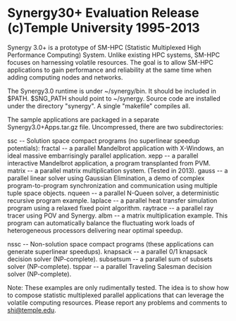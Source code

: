 Synergy30+ Evaluation Release  (c)Temple University 1995-2013
=============================================================

Synergy 3.0+ is a prototype of SM-HPC (Statistic Multiplexed High Performance Computing) System. Unlike existing HPC systems, SM-HPC focuses on harnessing volatile resources. The goal is to allow SM-HPC applications to gain performance and reliability at the same time when adding computing nodes and networks.

The Synergy3.0 runtime is under ~/synergy/bin. It should be included in $PATH. $SNG_PATH should point to ~/synergy.  Source code are installed under the directory "synergy". A single "makefile" compiles all.

The sample applications are packaged in a separate Synergy3.0+Apps.tar.gz file. Uncompressed, there are two subdirectories:

ssc -- Solution space compact programs (no superlinear speedup potentials): fractal 	-- a parallel Mandelbrot application with X-Windows,	an ideal massive embarrisingly parallel application. xepp		-- a parallel interactive Mandelbrot application, a program transplanted from PVM. matrix		-- a parallel matrix multiplication system. (Tested in 2013).
gauss		-- a parallel linear solver using Gaussian Elimination, a demo of complex program-to-program 
synchronization and communication using	multiple tuple space objects. nqueen		-- a parallel N-Queen solver,
a deterministic recursive program example. laplace		-- a parallel heat transfer simulation program using
a relaxed fixed point algorithm. raytrace	-- a parallel ray tracer using POV and Synergy.  albm		-- a matrix multiplication example. This program can automatically balance the fluctuating work loads of heterogeneous processors delivering near optimal speedup.

nssc -- Non-solution space compact programs (these applications can generate superlinear speedups). knapsack	-- a parallel 0/1 knapsack decision solver (NP-complete). 	subsetsum	-- a parallel sum of subsets solver (NP-complete).
tsppar -- a parallel Traveling Salesman decision solver (NP-complete).

Note:
These examples are only rudimentally tested. The idea is to show how to compose statistic multiplexed parallel applications that can leverage the volatile computing resources. Please report any problems and comments to shi@temple.edu.
				
